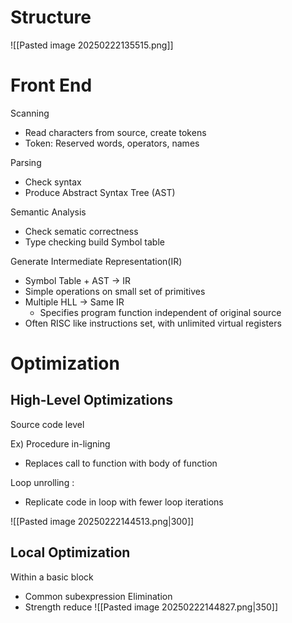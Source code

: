 # Structure
![[Pasted image 20250222135515.png]]
# Front End
Scanning
- Read characters from source, create tokens
- Token: Reserved words, operators, names

Parsing
- Check syntax
- Produce Abstract Syntax Tree (AST)

Semantic Analysis
- Check sematic correctness
- Type checking build Symbol table

Generate Intermediate Representation(IR)
- Symbol Table + AST $\to$ IR
- Simple operations on small set of primitives
- Multiple HLL $\to$ Same IR
	- Specifies program function independent of original source
- Often RISC like instructions set, with unlimited virtual registers

# Optimization
## High-Level Optimizations
Source code level

Ex)
Procedure in-ligning
- Replaces call to function with body of function

Loop unrolling : 
- Replicate code in loop with fewer loop iterations

![[Pasted image 20250222144513.png|300]]

## Local Optimization
Within a basic block
- Common subexpression Elimination
- Strength reduce
![[Pasted image 20250222144827.png|350]]






